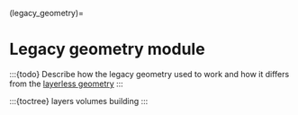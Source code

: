 (legacy_geometry)=
# Legacy geometry module


:::{todo} 
Describe how the legacy geometry used to work and how it differs from the
[layerless geometry](#layerless_geometry)
:::

:::{toctree}
layers
volumes
building
:::
